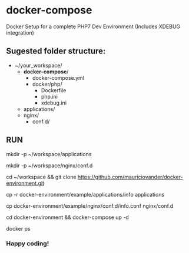 # docker-compose
Docker Setup for a complete PHP7 Dev Environment (Includes XDEBUG integration)


## Sugested folder structure: 

- ~/your_workspace/
  - **docker-compose**/
    - docker-compose.yml
    - docker/php/
      - Dockerfile
      - php.ini
      - xdebug.ini
  - applications/
  - nginx/
    - conf.d/
  

## RUN

mkdir -p ~/workspace/applications

mkdir -p ~/workspace/nginx/conf.d

cd ~/workspace && git clone https://github.com/mauriciovander/docker-environment.git

cp -r docker-environment/example/applications/info applications

cp docker-environment/example/nginx/conf.d/info.conf nginx/conf.d

cd docker-environment && docker-compose up -d

docker ps

### Happy coding!
